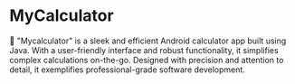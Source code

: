 # MyCalculator

📱 "Mycalculator" is a sleek and efficient Android calculator app built using Java. With a user-friendly interface and robust functionality, it simplifies complex calculations on-the-go. Designed with precision and attention to detail, it exemplifies professional-grade software development.
